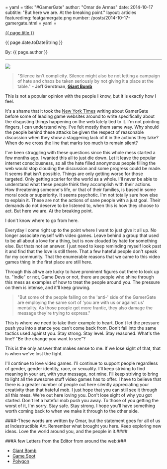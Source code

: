 = yaml =
title: "#GamerGate"
author: "Omar de Armas"
date: 2014-10-17
subtitle: "But here we are. At the breaking point."
layout: articles
featuredimg: featgamergate.png
number: /posts/2014-10-17-gamergate.html
= yaml =

<a href="{{ page.url }}" class='postTitleLink'><p class='postTitle'>{{ page.title }}</p></a>
<p class='postPublished'>{{ page.date.toDateString }}</p>
<p class='postAuthor'>By: {{ page.author }}</p>
<hr>

<img src='/images/featured/featgamergate.png' class='articlesImgCenter group'>

>"Silence isn't complicity. Silence might also be not letting a campaign of hate and chaos be taken seriously by not giving it a place at the table." **- Jeff Gerstman, [Giant Bomb](http://www.giantbomb.com/articles/letter-from-the-editor-10-17-2014/1100-5049/)**

This is not a popular opinion with the people I know, but it is exactly how I feel.

It's a shame that it took the [New York Times](http://www.nytimes.com/2014/10/16/technology/gamergate-women-video-game-threats-anita-sarkeesian.html?_r=0) writing about GamerGate before some of leading game websites around to write specifically about the disgusting things happening on the web lately tied to it. I'm not pointing fingers, I can understand why. I've felt mostly them same way. Why should the people behind these attacks be given the respect of reasonable discussion when they show a staggering lack of it in the actions they take? When do we cross the line that marks too much to remain silent?

I've been struggling with these questions since this whole mess started a few months ago. I wanted this all to just die down. Let it leave the popular internet consciousness, so all the hate filled anonymous people filling the web would stop clouding the discussion and some progress could be made. It seems that isn't possible. Things are only getting worse for those targeted. Only getting scarier for the world as a whole. I'll never be able to understand what these people think they accomplish with their actions. How threatening someone's life, or that of their families, is based in some moral code or superiority. It seems psychotic. I'm not totally sure how else to explain it. These are not the actions of sane people with a just goal. Their demands do not deserve to be listened to, when this is how they choose to act. But here we are. At the breaking point.

I don't know where to go from here.

Everyday I come right up to the point where I want to just give it all up. No longer associate myself with video games. Leave behind a group that used to be all about a love for a thing, but is now clouded by hate for something else. But thats not an answer. I just need to keep reminding myself look past it and find that the love is still there. That a few hateful people don't speak for my community. That the enumerable reasons that we came to this video games thing in the first place are still here.

Through this all we are lucky to have prominent figures out there to look up to. "Indie" or not, Game Devs or not, there are people who shine through this mess as examples of how to treat the people around you. The pressure on them is intense, and it'll keep growing.

>"But some of the people falling on the 'anti-' side of the GamerGate are employing the same sort of 'you are with us or against us' mentality. As those people get more frantic, they also damage the message they're trying to express."

This is where we need to take their example to heart. Don't let the pressure push you into a stance you can't come back from. Don't fall into the same tactics used against you. Stay strong. Stay level. Stay reasoned. What's the line? "Be the change you want to see"?

This is the only answer that makes sense to me. If we lose sight of that, that is when we've lost the fight.

I'll continue to love video games. I'll continue to support people regardless of gender, gender identity, race, or sexuality. I'll keep striving to find meaning in your art, with your message, not mine. I'll keep striving to bring to light all the awesome stuff video games has to offer. I have to believe that there is a greater number of people out here silently appreciating your creativity than that hateful mob. I just hope that you can still see it through all this mess. We're out here loving you. Don't lose sight of why you got started. Don't let a hateful mob push you away. To those of you getting the worst of it, I'm sorry. Stay safe. Stay strong. I hope you'll have something worth coming back to when we make it through to the other side.

####-These words are written by Omar, but the statement goes for all of us at Indestructible Art. Remember what brought you here. Keep exploring new ideas. Love the world around you, and the people in it.####

###A few Letters from the Editor from around the web:###
* [Giant Bomb](http://www.giantbomb.com/articles/letter-from-the-editor-10-17-2014/1100-5049/)
* [Game Spot](http://www.gamespot.com/articles/an-important-message-to-our-users-regarding-online/1100-6423008/)
* [Polygon](http://www.polygon.com/2014/10/17/6996601/on-gamergate-a-letter-from-the-editor)